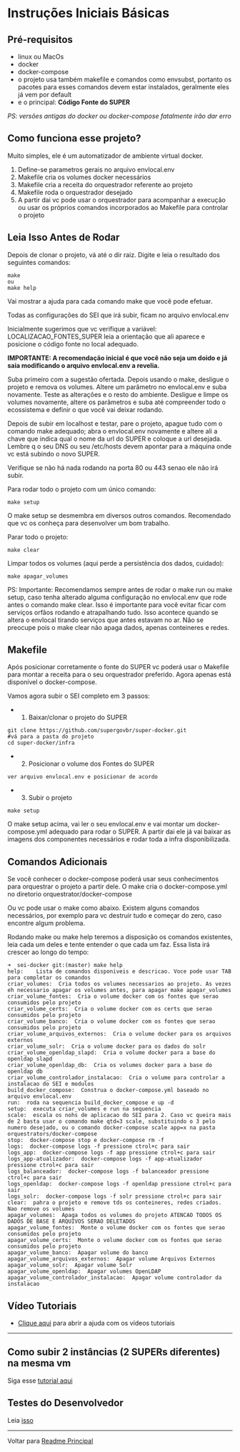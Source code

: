 # Instruções Iniciais Básicas


## Pré-requisitos
- linux ou MacOs
- docker
- docker-compose
- o projeto usa também makefile e comandos como envsubst, portanto os pacotes para esses comandos devem estar instalados, geralmente eles já vem por default
- e o principal: **Código Fonte do SUPER**

*PS: versões antigas do docker ou docker-compose fatalmente irão dar erro*

## Como funciona esse projeto?

Muito simples, ele é um automatizador de ambiente virtual docker.
1. Define-se parametros gerais no arquivo envlocal.env
2. Makefile cria os volumes docker necessários
3. Makefile cria a receita do orquestrador referente ao projeto
4. Makefile roda o orquestrador desejado
5. A partir dai vc pode usar o orquestrador para acompanhar a execução ou usar os próprios comandos incorporados ao Makefile para controlar o projeto

## Leia Isso Antes de Rodar

Depois de clonar o projeto, vá até o dir raiz. Digite e leia o resultado dos seguintes comandos:
```
make 
ou 
make help
```
Vai mostrar a ajuda para cada comando make que você pode efetuar.

Todas as configurações do SEI que irá subir, ficam no arquivo envlocal.env

Inicialmente sugerimos que vc verifique a variável:
LOCALIZACAO_FONTES_SUPER
leia a orientação que ali aparece e posicione o código fonte no local adequado.

**IMPORTANTE: A recomendação inicial é que você não seja um doido e já saia modificando o arquivo envlocal.env a revelia.**

Suba primeiro com a sugestão ofertada. Depois usando o make, desligue o projeto e remova os volumes. Altere um parâmetro no envlocal.env e suba novamente. Teste as alterações e o resto do ambiente. Desligue e limpe os volumes novamente, altere os parâmetros e suba até compreender todo o ecossistema e definir o que você vai deixar rodando.

Depois de subir em localhost e testar, pare o projeto, apague tudo com o comando make adequado; abra o envlocal.env novamente e altere ali a chave que indica qual o nome da url do SUPER e coloque a url desejada. Lembre q o seu DNS ou seu /etc/hosts devem apontar para a máquina onde vc está subindo o novo SUPER.

Verifique se não há nada rodando na porta 80 ou 443 senao ele não irá subir. 

Para rodar todo o projeto com um único comando:
```
make setup
```
O make setup se desmembra em diversos outros comandos. Recomendado que vc os conheça para desenvolver um bom trabalho.

Parar todo o projeto:
```
make clear
```

Limpar todos os volumes (aqui perde a persistência dos dados, cuidado):
```
make apagar_volumes
```

PS: Importante: Recomendamos sempre antes de rodar o make run ou make setup, caso tenha alterado alguma configuração no envlocal.env que rode antes o comando make clear. Isso é importante para você evitar ficar com serviços orfãos rodando e atrapalhando tudo. Isso acontece quando se altera o envlocal tirando serviços que antes estavam no ar. Não se preocupe pois o make clear não apaga dados, apenas conteineres e redes.



## Makefile

Após posicionar corretamente o fonte do SUPER vc poderá usar o Makefile para montar a receita para o seu orquestrador preferido. Agora apenas está disponível o docker-compose.

Vamos agora subir o SEI completo em 3 passos:

- 1. Baixar/clonar o projeto do SUPER
```
git clone https://github.com/supergovbr/super-docker.git
#vá para a pasta do projeto
cd super-docker/infra
```

- 2. Posicionar o volume dos Fontes do SUPER
```
ver arquivo envlocal.env e posicionar de acordo
```

- 3. Subir o projeto
```
make setup
```
O make setup acima, vai ler o seu envlocal.env e vai montar um docker-compose.yml adequado para rodar o SUPER. 
A partir dai ele já vai baixar as imagens dos componentes necessários e rodar toda a infra disponibilizada.

## Comandos Adicionais

Se você conhecer o docker-compose poderá usar seus conhecimentos para orquestrar o projeto a partir dele.
O make cria o docker-compose.yml no diretorio orquestrator/docker-compose

Ou vc pode usar o make como abaixo.
Existem alguns comandos necessários, por exemplo para vc destruir tudo e começar do zero, caso encontre algum problema.

Rodando make ou make help teremos a disposição os comandos existentes, leia cada um deles e tente entender o que cada um faz. Essa lista irá crescer ao longo do tempo:
```
➜  sei-docker git:(master) make help
help:    Lista de comandos disponiveis e descricao. Voce pode usar TAB para completar os comandos
criar_volumes:  Cria todos os volumes necessarios ao projeto. As vezes eh necessario apagar os volumes antes, para apagar make apagar_volumes
criar_volume_fontes:  Cria o volume docker com os fontes que serao consumidos pelo projeto
criar_volume_certs:  Cria o volume docker com os certs que serao consumidos pelo projeto
criar_volume_banco:  Cria o volume docker com os fontes que serao consumidos pelo projeto
criar_volume_arquivos_externos:  Cria o volume docker para os arquivos externos
criar_volume_solr:  Cria o volume docker para os dados do solr
criar_volume_openldap_slapd:  Cria o volume docker para a base do openldap slapd
criar_volume_openldap_db:  Cria os volumes docker para a base do openldap db
criar_volume_controlador_instalacao:  Cria o volume para controlar a instalacao do SEI e modulos
build_docker_compose:  Construa o docker-compose.yml baseado no arquivo envlocal.env
run:  roda na sequencia build_docker_compose e up -d
setup:  executa criar_volumes e run na sequencia
scale:  escala os nohs de aplicacao do SEI para 2. Caso vc queira mais de 2 basta usar o comando make qtd=3 scale, substituindo o 3 pelo numero desejado, ou o comando docker-compose scale app=x na pasta orquestrators/docker-compose
stop:  docker-compose stop e docker-compose rm -f
logs:  docker-compose logs -f pressione ctrol+c para sair
logs_app:  docker-compose logs -f app pressione ctrol+c para sair
logs_app-atualizador:  docker-compose logs -f app-atualizador pressione ctrol+c para sair
logs_balanceador:  docker-compose logs -f balanceador pressione ctrol+c para sair
logs_openldap:  docker-compose logs -f openldap pressione ctrol+c para sair
logs_solr:  docker-compose logs -f solr pressione ctrol+c para sair
clear:  pahra o projeto e remove tds os conteineres, redes criados. Nao remove os volumes
apagar_volumes:  Apaga todos os volumes do projeto ATENCAO TODOS OS DADOS DE BASE E ARQUIVOS SERAO DELETADOS
apagar_volume_fontes:  Monte o volume docker com os fontes que serao consumidos pelo projeto
apagar_volume_certs:  Monte o volume docker com os fontes que serao consumidos pelo projeto
apagar_volume_banco:  Apagar volume do banco
apagar_volume_arquivos_externos:  Apagar volume Arquivos Externos
apagar_volume_solr:  Apagar volume Solr
apagar_volume_openldap:  Apagar volumes OpenLDAP
apagar_volume_controlador_instalacao:  Apagar volume controlador da instalacao
```

## Vídeo Tutoriais

- [Clique aqui](VideoTutoriais.md) para abrir a ajuda com os vídeos tutoriais

---

## Como subir 2 instâncias (2 SUPERs diferentes) na mesma vm

Siga esse [tutorial aqui](duploSEI/duplosei.md)


## Testes do Desenvolvedor

Leia [isso](../tests/README.md)

---
Voltar para [Readme Principal](../README.md)